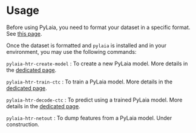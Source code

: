 # Usage

Before using PyLaia, you need to format your dataset in a specific format. See [this page](./datasets/index.md).

Once the dataset is formatted and `pylaia` is installed and in your environment, you may use the following commands:

`pylaia-htr-create-model`
: To create a new PyLaia model. More details in the [dedicated page](./initialization/index.md).

`pylaia-htr-train-ctc`
: To train a PyLaia model. More details in the [dedicated page](./training/index.md).

`pylaia-htr-decode-ctc`
: To predict using a trained PyLaia model. More details in the [dedicated page](./prediction/index.md).

`pylaia-htr-netout`
: To dump features from a PyLaia model. Under construction.
